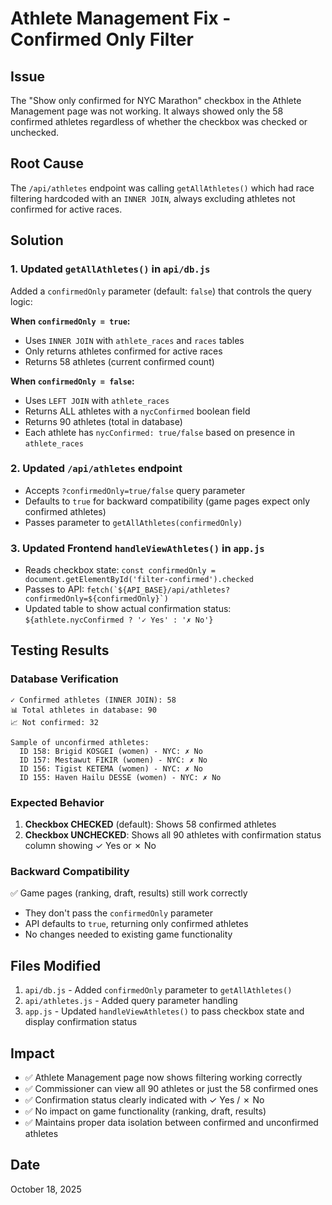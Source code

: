 # Athlete Management Fix - Confirmed Only Filter

## Issue
The "Show only confirmed for NYC Marathon" checkbox in the Athlete Management page was not working. It always showed only the 58 confirmed athletes regardless of whether the checkbox was checked or unchecked.

## Root Cause
The `/api/athletes` endpoint was calling `getAllAthletes()` which had race filtering hardcoded with an `INNER JOIN`, always excluding athletes not confirmed for active races.

## Solution

### 1. Updated `getAllAthletes()` in `api/db.js`
Added a `confirmedOnly` parameter (default: `false`) that controls the query logic:

**When `confirmedOnly = true`:**
- Uses `INNER JOIN` with `athlete_races` and `races` tables
- Only returns athletes confirmed for active races
- Returns 58 athletes (current confirmed count)

**When `confirmedOnly = false`:**
- Uses `LEFT JOIN` with `athlete_races` 
- Returns ALL athletes with a `nycConfirmed` boolean field
- Returns 90 athletes (total in database)
- Each athlete has `nycConfirmed: true/false` based on presence in `athlete_races`

### 2. Updated `/api/athletes` endpoint
- Accepts `?confirmedOnly=true/false` query parameter
- Defaults to `true` for backward compatibility (game pages expect only confirmed athletes)
- Passes parameter to `getAllAthletes(confirmedOnly)`

### 3. Updated Frontend `handleViewAthletes()` in `app.js`
- Reads checkbox state: `const confirmedOnly = document.getElementById('filter-confirmed').checked`
- Passes to API: ``fetch(`${API_BASE}/api/athletes?confirmedOnly=${confirmedOnly}`)``
- Updated table to show actual confirmation status: `${athlete.nycConfirmed ? '✓ Yes' : '✗ No'}`

## Testing Results

### Database Verification
```
✓ Confirmed athletes (INNER JOIN): 58
📊 Total athletes in database: 90
📈 Not confirmed: 32

Sample of unconfirmed athletes:
  ID 158: Brigid KOSGEI (women) - NYC: ✗ No
  ID 157: Mestawut FIKIR (women) - NYC: ✗ No
  ID 156: Tigist KETEMA (women) - NYC: ✗ No
  ID 155: Haven Hailu DESSE (women) - NYC: ✗ No
```

### Expected Behavior
1. **Checkbox CHECKED** (default): Shows 58 confirmed athletes
2. **Checkbox UNCHECKED**: Shows all 90 athletes with confirmation status column showing ✓ Yes or ✗ No

### Backward Compatibility
✅ Game pages (ranking, draft, results) still work correctly
- They don't pass the `confirmedOnly` parameter
- API defaults to `true`, returning only confirmed athletes
- No changes needed to existing game functionality

## Files Modified
1. `api/db.js` - Added `confirmedOnly` parameter to `getAllAthletes()`
2. `api/athletes.js` - Added query parameter handling
3. `app.js` - Updated `handleViewAthletes()` to pass checkbox state and display confirmation status

## Impact
- ✅ Athlete Management page now shows filtering working correctly
- ✅ Commissioner can view all 90 athletes or just the 58 confirmed ones
- ✅ Confirmation status clearly indicated with ✓ Yes / ✗ No
- ✅ No impact on game functionality (ranking, draft, results)
- ✅ Maintains proper data isolation between confirmed and unconfirmed athletes

## Date
October 18, 2025
